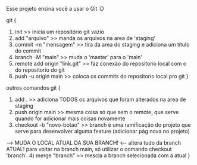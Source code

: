 Esse projeto ensina você a usar o Git :D

git {
1) init >> inicia um repositório git vazio
2) add "arquivo" >> manda os arquivos na area de 'staging'
3) commit -m "mensagem" >> tira da area do staging e adiciona um título do commit
4) branch -M "main" >> muda o 'master' para o 'main' 
5) remote add origin "link.git" >> faz conexão do repositorio local com o do repositorio do git
6) push -u origin main >> coloca os commits do repositorio local pro git
}

outros comandos git {
1) add . >> adiciona TODOS os arquivos que foram alterados na area de staging
2) push origin main >> mesma coisa só que sem o remote, que serve quando for adicionar mais coisas novamente
3) checkout -b "novo-botao" >> branch é uma ramificação do projeto que serve para desenvolver alguma feature (adicionar pág nova no projeto)

--> MUDA O LOCAL ATUAL DA SUA BRANCH! <-- 
altera tudo da branch ATUAL!
para voltar na branch main, só utilizar o comando checkout 'branch'.
4) merge "branch" >> mescla a branch selecionada com a atual
}


